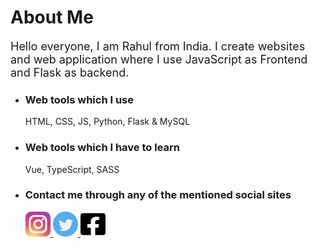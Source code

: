 <h1>About Me</h1>
<p style="font-size:18px;">Hello everyone, I am Rahul from India. I create websites and web application where I use JavaScript as Frontend and Flask as backend.</p>

<ul>
 
<li>
<h3>Web tools which I use</h3>
<p>HTML, CSS, JS, Python, Flask & MySQL</p>
</li>

<li>
<h3>Web tools which I have to learn </h3>
<p>Vue, TypeScript, SASS</p>
</li>

<li>
<h3>Contact me through any of the mentioned social sites</h3>
<p>
<a href="https://www.instagram.com/rahulkumar109422/"><img src="https://github.com/Rahulbaran/Rahulbaran/blob/main/instagram.svg" width="40px" height="40px">
<a href="https://twitter.com/Rahul9122109422"><img src="https://github.com/Rahulbaran/Rahulbaran/blob/main/twitter.svg" width="40px" height="40px">
<a href="https://www.facebook.com/rahulkumar109422/"><img src="https://github.com/Rahulbaran/Rahulbaran/blob/main/facebook-square-brands.svg" width="40px" height="40px">
</p>
</li>
 
</ul>
